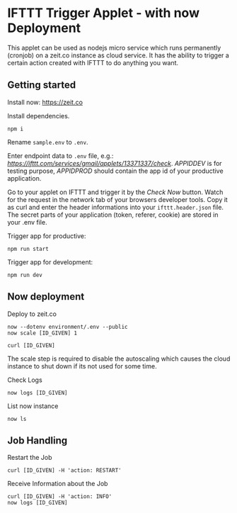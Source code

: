 # IFTTT Trigger Applet - with now Deployment

This applet can be used as nodejs micro service which runs permanently (cronjob) on a zeit.co instance as cloud service.
It has the ability to trigger a certain action created with IFTTT to do anything you want. 

## Getting started

Install now: https://zeit.co 

Install dependencies.
```
npm i
```

Rename `sample.env` to `.env`.

Enter endpoint data to `.env` file, e.g.: _https://ifttt.com/services/gmail/applets/13371337/check_.
_APPIDDEV_ is for testing purpose, _APPIDPROD_ should contain the app id of your productive application.

Go to your applet on IFTTT and trigger it by the _Check Now_ button.
Watch for the request in the network tab of your browsers developer tools.
Copy it as curl and enter the header informations into your `ifttt.header.json` file. 
The secret parts of your application (token, referer, cookie) are stored in your .env file.

Trigger app for productive:

```
npm run start
```

Trigger app for development:

```
npm run dev
```


## Now deployment 

Deploy to zeit.co
```
now --dotenv environment/.env --public
now scale [ID_GIVEN] 1

curl [ID_GIVEN]
```

The scale step is required to disable the autoscaling which causes the cloud instance to shut down if its not used for some time. 

Check Logs
```
now logs [ID_GIVEN] 
```

List now instance
```
now ls
```

## Job Handling

Restart the Job
```
curl [ID_GIVEN] -H 'action: RESTART'
```

Receive Information about the Job
```
curl [ID_GIVEN] -H 'action: INFO'
now logs [ID_GIVEN] 
```